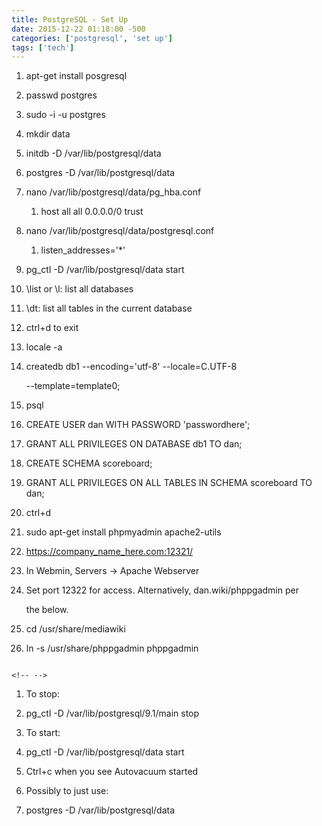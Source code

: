 ```yaml
---
title: PostgreSQL - Set Up
date: 2015-12-22 01:18:00 -500
categories: ['postgresql', 'set up']
tags: ['tech']
---
```


1.  apt-get install posgresql

2.  passwd postgres

3.  sudo -i -u postgres

4.  mkdir data

5.  initdb -D /var/lib/postgresql/data

6.  postgres -D /var/lib/postgresql/data

7.  nano /var/lib/postgresql/data/pg_hba.conf

    1.  host all all 0.0.0.0/0 trust

8.  nano /var/lib/postgresql/data/postgresql.conf

    1.  listen_addresses=\'\*\'

9.  pg_ctl -D /var/lib/postgresql/data start

10. \\list or \\l: list all databases

11. \\dt: list all tables in the current database

12. ctrl+d to exit

13. locale -a

14. createdb db1 \--encoding=\'utf-8\' \--locale=C.UTF-8

    \--template=template0;

15. psql

16. CREATE USER dan WITH PASSWORD \'passwordhere\';

17. GRANT ALL PRIVILEGES ON DATABASE db1 TO dan;

18. CREATE SCHEMA scoreboard;

19. GRANT ALL PRIVILEGES ON ALL TABLES IN SCHEMA scoreboard TO dan;

20. ctrl+d

21. sudo apt-get install phpmyadmin apache2-utils

22. <https://company_name_here.com:12321/>

23. In Webmin, Servers -\> Apache Webserver

24. Set port 12322 for access. Alternatively, dan.wiki/phppgadmin per

    the below.

25. cd /usr/share/mediawiki

26. ln -s /usr/share/phppgadmin phppgadmin



```{=html}

<!-- -->

```

1.  To stop:

2.  pg_ctl -D /var/lib/postgresql/9.1/main stop

3.  To start:

4.  pg_ctl -D /var/lib/postgresql/data start

5.  Ctrl+c when you see Autovacuum started

6.  Possibly to just use:

7.  postgres -D /var/lib/postgresql/data

